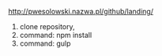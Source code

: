 http://pwesolowski.nazwa.pl/github/landing/

1. clone repository,
2. command: npm install
3. command: gulp
